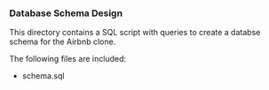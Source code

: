 ### Database Schema Design

This directory contains a SQL script with queries to create a databse schema for the Airbnb clone.

The following files are included:

- schema.sql